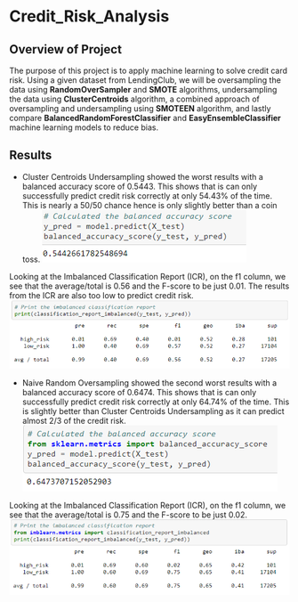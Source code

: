 # Credit_Risk_Analysis

## Overview of Project
The purpose of this project is to apply machine learning to solve credit card risk. Using a given dataset from LendingClub, we will be oversampling the data using **RandomOverSampler** and **SMOTE** algorithms, undersampling the data using **ClusterCentroids** algorithm, a combined approach of oversampling and undersampling using **SMOTEEN** algorithm, and lastly compare **BalancedRandomForestClassifier** and **EasyEnsembleClassifier** machine learning models to reduce bias.

## Results
- Cluster Centroids Undersampling showed the worst results with a balanced accuracy score of 0.5443. This shows that is can only successfully predict credit risk correctly at only 54.43% of the time. This is nearly a 50/50 chance hence is only slightly better than a coin toss.
![Cluster Centroids Undersampling](images/Cluster_Centroids_Undersampling.PNG)

Looking at the Imbalanced Classification Report (ICR), on the f1 column, we see that the average/total is 0.56 and the F-score to be just 0.01. The results from the ICR are also too low to predict credit risk.
![Cluster Centroids Undersampling fscore](images/Cluster_Centroids_Undersampling_f.PNG)
 
 - Naive Random Oversampling showed the second worst results with a balanced accuracy score of 0.6474. This shows that is can only successfully predict credit risk correctly at only 64.74% of the time. This is slightly better than Cluster Centroids Undersampling as it can predict almost 2/3 of the credit risk.
![Naive Random Oversampling](images/Naive_Random_Oversampling.PNG)

Looking at the Imbalanced Classification Report (ICR), on the f1 column, we see that the average/total is 0.75 and the F-score to be just 0.02.
![Naive Random Oversampling fscore](images/Naive_Random_Oversampling_f.PNG)
